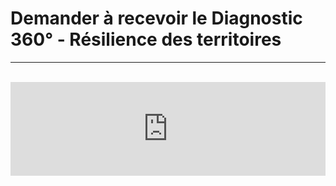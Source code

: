 # Demander à recevoir le Diagnostic 360° - Résilience des territoires

<hr>

<br>

<iframe style="width: 100%;border:0px;" src="https://phoenix-conseil.org/index.php/telechargements/diag360-formulaire-telechargement/" id="Iframe"></iframe>
